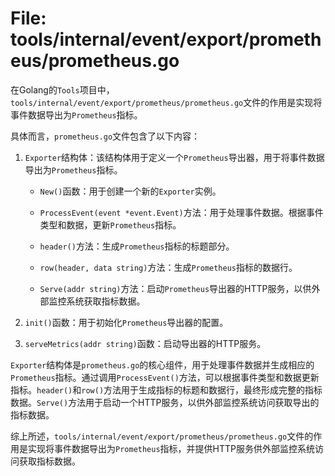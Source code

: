 # File: tools/internal/event/export/prometheus/prometheus.go

在Golang的`Tools`项目中，`tools/internal/event/export/prometheus/prometheus.go`文件的作用是实现将事件数据导出为`Prometheus`指标。

具体而言，`prometheus.go`文件包含了以下内容：

1. `Exporter`结构体：该结构体用于定义一个`Prometheus`导出器，用于将事件数据导出为`Prometheus`指标。

    - `New()`函数：用于创建一个新的`Exporter`实例。

    - `ProcessEvent(event *event.Event)`方法：用于处理事件数据。根据事件类型和数据，更新`Prometheus`指标。

    - `header()`方法：生成`Prometheus`指标的标题部分。

    - `row(header, data string)`方法：生成`Prometheus`指标的数据行。

    - `Serve(addr string)`方法：启动`Prometheus`导出器的HTTP服务，以供外部监控系统获取指标数据。

2. `init()`函数：用于初始化`Prometheus`导出器的配置。

3. `serveMetrics(addr string)`函数：启动导出器的HTTP服务。

`Exporter`结构体是`prometheus.go`的核心组件，用于处理事件数据并生成相应的`Prometheus`指标。通过调用`ProcessEvent()`方法，可以根据事件类型和数据更新指标。`header()`和`row()`方法用于生成指标的标题和数据行，最终形成完整的指标数据。`Serve()`方法用于启动一个HTTP服务，以供外部监控系统访问获取导出的指标数据。

综上所述，`tools/internal/event/export/prometheus/prometheus.go`文件的作用是实现将事件数据导出为`Prometheus`指标，并提供HTTP服务供外部监控系统访问获取指标数据。

